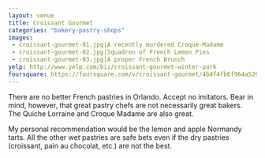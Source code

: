 ```yaml
---
layout: venue
title: Croissant Gourmet
categories: "bakery-pastry-shops"
images:
 - croissant-gourmet-01.jpg|A recently murdered Croque-Madame
 - croissant-gourmet-02.jpg|Squadron of French Lemon Pies
 - croissant-gourmet-03.jpg|A proper French Brunch
yelp: http://www.yelp.com/biz/croissant-gourmet-winter-park
foursquare: https://foursquare.com/v/croissant-gourmet/4b4f4fb6f964a520d00027e3
---
```


There are no better French pastries in Orlando. Accept no imitators.
Bear in mind, however, that great pastry chefs are not necessarily great
bakers. The Quiche Lorraine and Croque Madame are also great.

My personal recommendation would be the lemon and apple Normandy tarts.
All the other wet pastries are safe bets even if the dry pastries (croissant,
pain au chocolat, etc.) are not the best.
